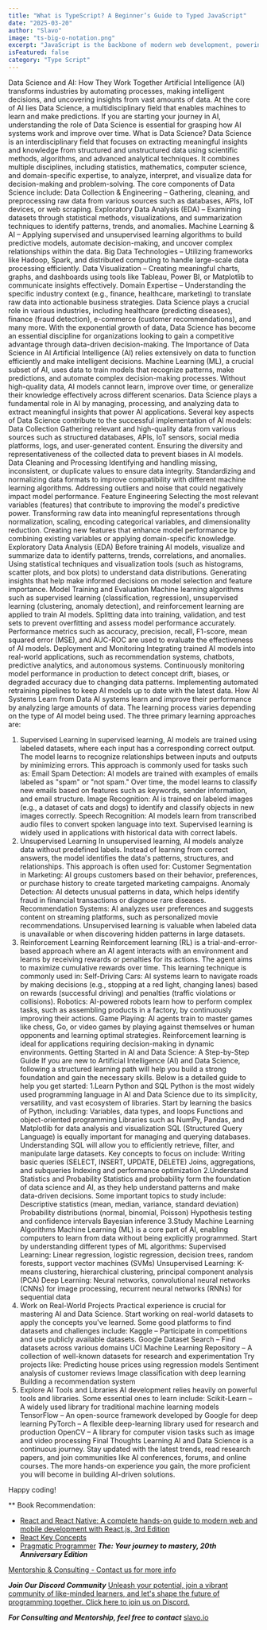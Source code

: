 ```yaml
---
title: "What is TypeScript? A Beginner’s Guide to Typed JavaScript"
date: "2025-03-20"
author: "Slavo"
image: "ts-big-o-notation.png"
excerpt: "JavaScript is the backbone of modern web development, powering everything from dynamic websites to complex web applications."
isFeatured: false
category: "Type Script"
---
```



Data Science and AI: How They Work Together
Artificial Intelligence (AI) transforms industries by automating processes, making intelligent decisions, and uncovering insights from vast amounts of data. At the core of AI lies Data Science, a multidisciplinary field that enables machines to learn and make predictions. If you are starting your journey in AI, understanding the role of Data Science is essential for grasping how AI systems work and improve over time.
What is Data Science?
Data Science is an interdisciplinary field that focuses on extracting meaningful insights and knowledge from structured and unstructured data using scientific methods, algorithms, and advanced analytical techniques. It combines multiple disciplines, including statistics, mathematics, computer science, and domain-specific expertise, to analyze, interpret, and visualize data for decision-making and problem-solving.
The core components of Data Science include:
Data Collection & Engineering – Gathering, cleaning, and preprocessing raw data from various sources such as databases, APIs, IoT devices, or web scraping.
Exploratory Data Analysis (EDA) – Examining datasets through statistical methods, visualizations, and summarization techniques to identify patterns, trends, and anomalies.
Machine Learning & AI – Applying supervised and unsupervised learning algorithms to build predictive models, automate decision-making, and uncover complex relationships within the data.
Big Data Technologies – Utilizing frameworks like Hadoop, Spark, and distributed computing to handle large-scale data processing efficiently.
Data Visualization – Creating meaningful charts, graphs, and dashboards using tools like Tableau, Power BI, or Matplotlib to communicate insights effectively.
Domain Expertise – Understanding the specific industry context (e.g., finance, healthcare, marketing) to translate raw data into actionable business strategies.
Data Science plays a crucial role in various industries, including healthcare (predicting diseases), finance (fraud detection), e-commerce (customer recommendations), and many more. With the exponential growth of data, Data Science has become an essential discipline for organizations looking to gain a competitive advantage through data-driven decision-making.
The Importance of Data Science in AI
Artificial Intelligence (AI) relies extensively on data to function efficiently and make intelligent decisions. Machine Learning (ML), a crucial subset of AI, uses data to train models that recognize patterns, make predictions, and automate complex decision-making processes. Without high-quality data, AI models cannot learn, improve over time, or generalize their knowledge effectively across different scenarios.
Data Science plays a fundamental role in AI by managing, processing, and analyzing data to extract meaningful insights that power AI applications. Several key aspects of Data Science contribute to the successful implementation of AI models:
Data Collection
Gathering relevant and high-quality data from various sources such as structured databases, APIs, IoT sensors, social media platforms, logs, and user-generated content.
Ensuring the diversity and representativeness of the collected data to prevent biases in AI models.
Data Cleaning and Processing
Identifying and handling missing, inconsistent, or duplicate values to ensure data integrity.
Standardizing and normalizing data formats to improve compatibility with different machine learning algorithms.
Addressing outliers and noise that could negatively impact model performance.
Feature Engineering
Selecting the most relevant variables (features) that contribute to improving the model's predictive power.
Transforming raw data into meaningful representations through normalization, scaling, encoding categorical variables, and dimensionality reduction.
Creating new features that enhance model performance by combining existing variables or applying domain-specific knowledge.
Exploratory Data Analysis (EDA)
Before training AI models, visualize and summarize data to identify patterns, trends, correlations, and anomalies.
Using statistical techniques and visualization tools (such as histograms, scatter plots, and box plots) to understand data distributions.
Generating insights that help make informed decisions on model selection and feature importance.
Model Training and Evaluation
Machine learning algorithms such as supervised learning (classification, regression), unsupervised learning (clustering, anomaly detection), and reinforcement learning are applied to train AI models.
Splitting data into training, validation, and test sets to prevent overfitting and assess model performance accurately.
Performance metrics such as accuracy, precision, recall, F1-score, mean squared error (MSE), and AUC-ROC are used to evaluate the effectiveness of AI models.
Deployment and Monitoring
Integrating trained AI models into real-world applications, such as recommendation systems, chatbots, predictive analytics, and autonomous systems.
Continuously monitoring model performance in production to detect concept drift, biases, or degraded accuracy due to changing data patterns.
Implementing automated retraining pipelines to keep AI models up to date with the latest data.
How AI Systems Learn from Data
AI systems learn and improve their performance by analyzing large amounts of data. The learning process varies depending on the type of AI model being used. The three primary learning approaches are:

1. Supervised Learning
In supervised learning, AI models are trained using labeled datasets, where each input has a corresponding correct output. The model learns to recognize relationships between inputs and outputs by minimizing errors. This approach is commonly used for tasks such as:
Email Spam Detection: AI models are trained with examples of emails labeled as "spam" or "not spam." Over time, the model learns to classify new emails based on features such as keywords, sender information, and email structure.
Image Recognition: AI is trained on labeled images (e.g., a dataset of cats and dogs) to identify and classify objects in new images correctly.
Speech Recognition: AI models learn from transcribed audio files to convert spoken language into text.
Supervised learning is widely used in applications with historical data with correct labels.
2. Unsupervised Learning
In unsupervised learning, AI models analyze data without predefined labels. Instead of learning from correct answers, the model identifies the data's patterns, structures, and relationships. This approach is often used for:
Customer Segmentation in Marketing: AI groups customers based on their behavior, preferences, or purchase history to create targeted marketing campaigns.
Anomaly Detection: AI detects unusual patterns in data, which helps identify fraud in financial transactions or diagnose rare diseases.
Recommendation Systems: AI analyzes user preferences and suggests content on streaming platforms, such as personalized movie recommendations.
Unsupervised learning is valuable when labeled data is unavailable or when discovering hidden patterns in large datasets.
3. Reinforcement Learning
Reinforcement learning (RL) is a trial-and-error-based approach where an AI agent interacts with an environment and learns by receiving rewards or penalties for its actions. The agent aims to maximize cumulative rewards over time. This learning technique is commonly used in:
Self-Driving Cars: AI systems learn to navigate roads by making decisions (e.g., stopping at a red light, changing lanes) based on rewards (successful driving) and penalties (traffic violations or collisions).
Robotics: AI-powered robots learn how to perform complex tasks, such as assembling products in a factory, by continuously improving their actions.
Game Playing: AI agents train to master games like chess, Go, or video games by playing against themselves or human opponents and learning optimal strategies.
Reinforcement learning is ideal for applications requiring decision-making in dynamic environments.
Getting Started in AI and Data Science: A Step-by-Step Guide
If you are new to Artificial Intelligence (AI) and Data Science, following a structured learning path will help you build a strong foundation and gain the necessary skills. Below is a detailed guide to help you get started:
1.Learn Python and SQL
Python is the most widely used programming language in AI and Data Science due to its simplicity, versatility, and vast ecosystem of libraries. Start by learning the basics of Python, including:
Variables, data types, and loops
Functions and object-oriented programming
Libraries such as NumPy, Pandas, and Matplotlib for data analysis and visualization
SQL (Structured Query Language) is equally important for managing and querying databases. Understanding SQL will allow you to efficiently retrieve, filter, and manipulate large datasets. Key concepts to focus on include:
Writing basic queries (SELECT, INSERT, UPDATE, DELETE)
Joins, aggregations, and subqueries
Indexing and performance optimization
2.Understand Statistics and Probability
Statistics and probability form the foundation of data science and AI, as they help understand patterns and make data-driven decisions. Some important topics to study include:
Descriptive statistics (mean, median, variance, standard deviation)
Probability distributions (normal, binomial, Poisson)
Hypothesis testing and confidence intervals
Bayesian inference
3.Study Machine Learning Algorithms
Machine Learning (ML) is a core part of AI, enabling computers to learn from data without being explicitly programmed. Start by understanding different types of ML algorithms:
Supervised Learning: Linear regression, logistic regression, decision trees, random forests, support vector machines (SVMs)
Unsupervised Learning: K-means clustering, hierarchical clustering, principal component analysis (PCA)
Deep Learning: Neural networks, convolutional neural networks (CNNs) for image processing, recurrent neural networks (RNNs) for sequential data
4. Work on Real-World Projects
Practical experience is crucial for mastering AI and Data Science. Start working on real-world datasets to apply the concepts you've learned. Some good platforms to find datasets and challenges include:
Kaggle – Participate in competitions and use publicly available datasets.
Google Dataset Search – Find datasets across various domains
UCI Machine Learning Repository – A collection of well-known datasets for research and experimentation
Try projects like:
Predicting house prices using regression models
Sentiment analysis of customer reviews
Image classification with deep learning
Building a recommendation system
5. Explore AI Tools and Libraries
AI development relies heavily on powerful tools and libraries. Some essential ones to learn include:
Scikit-Learn – A widely used library for traditional machine learning models
TensorFlow – An open-source framework developed by Google for deep learning
PyTorch – A flexible deep-learning library used for research and production
OpenCV – A library for computer vision tasks such as image and video processing
Final Thoughts
Learning AI and Data Science is a continuous journey. Stay updated with the latest trends, read research papers, and join communities like AI conferences, forums, and online courses. The more hands-on experience you gain, the more proficient you will become in building AI-driven solutions.

Happy coding!

\*\* Book Recommendation:

- [React and React Native: A complete hands-on guide to modern web and mobile development with React.js, 3rd Edition](https://amzn.to/3CStF7m)
- [React Key Concepts](https://amzn.to/43XOCJM)
- [Pragmatic Programmer](https://amzn.to/3W1P4oL) **_The: Your journey to mastery, 20th Anniversary Edition_**

[Mentorship & Consulting - Contact us for more info](/contact)

**_Join Our Discord Community_** [Unleash your potential, join a vibrant community of like-minded learners, and let's shape the future of programming together. Click here to join us on Discord.](https://discord.gg/A75tvDvZ)

**_For Consulting and Mentorship, feel free to contact_** [slavo.io](/contact)
